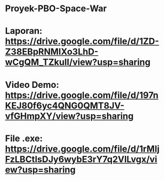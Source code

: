 # Proyek-PBO-Space-War
# Laporan: https://drive.google.com/file/d/1ZD-Z38EBpRNMIXo3LhD-wCgQM_TZkuIl/view?usp=sharing 
# Video Demo: https://drive.google.com/file/d/197nKEJ80f6yc4QNG0QMT8JV-vfGHmpXY/view?usp=sharing 
# File .exe: https://drive.google.com/file/d/1rMIjFzLBCtlsDJy6wybE3rY7q2VlLvgx/view?usp=sharing 
